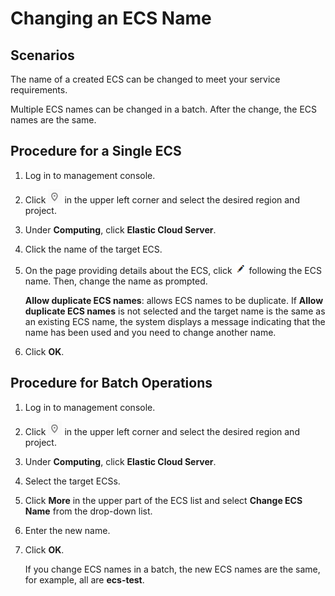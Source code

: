 # Changing an ECS Name<a name="EN-US_TOPIC_0142266317"></a>

## Scenarios<a name="section16259932121511"></a>

The name of a created ECS can be changed to meet your service requirements.

Multiple ECS names can be changed in a batch. After the change, the ECS names are the same.

## Procedure for a Single ECS<a name="section147834671520"></a>

1.  Log in to management console.
2.  Click  ![](figures/icon-region-0.png)  in the upper left corner and select the desired region and project.
3.  Under  **Computing**, click  **Elastic Cloud Server**.
4.  Click the name of the target ECS.
5.  On the page providing details about the ECS, click  ![](figures/icon-edit.png)  following the ECS name. Then, change the name as prompted.

    **Allow duplicate ECS names**: allows ECS names to be duplicate. If  **Allow duplicate ECS names**  is not selected and the target name is the same as an existing ECS name, the system displays a message indicating that the name has been used and you need to change another name.

6.  Click  **OK**.

## Procedure for Batch Operations<a name="section523142043912"></a>

1.  Log in to management console.
2.  Click  ![](figures/icon-region-0.png)  in the upper left corner and select the desired region and project.
3.  Under  **Computing**, click  **Elastic Cloud Server**.
4.  Select the target ECSs.
5.  Click  **More**  in the upper part of the ECS list and select  **Change ECS Name**  from the drop-down list.
6.  Enter the new name.
7.  Click  **OK**.

    If you change ECS names in a batch, the new ECS names are the same, for example, all are  **ecs-test**.


